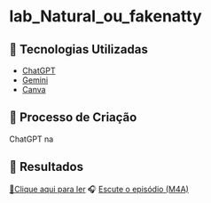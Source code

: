 # lab_Natural_ou_fakenatty

## 🤖 Tecnologias Utilizadas
- [ChatGPT](https://chat.openai.com/) 
- [Gemini](https://gemini.google.com/)
- [Canva](https://www.canva.com/)

## 🧐 Processo de Criação
ChatGPT na

## 🚀 Resultados
<a href="[https://github.com/DevDanielBarboza/lab_Natural_ou_fakenatty/blob/main/Exemplos/Ebook/output/Windows%2011%20Descomplicado.pdf]" title="View PDF now"> 📕Clique aqui para ler</a>
🎧 <a href="https://github.com/DevDanielBarboza/lab_Natural_ou_fakenatty/blob/main/Exemplos/Podcast%20ia/output/Podcast%20Audio.m4a">Escute o episódio (M4A)</a>
</div>

